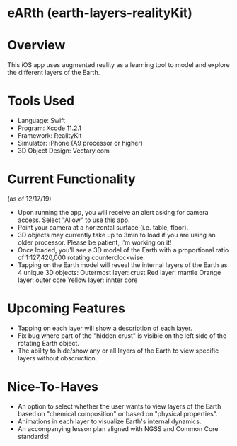 # eARth (earth-layers-realityKit)

# Overview
This iOS app uses augmented reality as a learning tool to model and explore the different layers of the Earth. 

# Tools Used
- Language: Swift
- Program: Xcode 11.2.1
- Framework: RealityKit
- Simulator: iPhone (A9 processor or higher)
- 3D Object Design: Vectary.com

# Current Functionality
(as of 12/17/19)
- Upon running the app, you will receive an alert asking for camera access. Select "Allow" to use this app.
- Point your camera at a horizontal surface (i.e. table, floor).
- 3D objects may currently take up to 3min to load if you are using an older processor. Please be patient, I'm working on it!
- Once loaded, you'll see a 3D model of the Earth with a proportional ratio of 1:127,420,000 rotating counterclockwise.
- Tapping on the Earth model will reveal the internal layers of the Earth as 4 unique 3D objects:
        Outermost layer: crust
        Red layer: mantle
        Orange layer: outer core
        Yellow layer: innter core

# Upcoming Features
- Tapping on each layer will show a description of each layer.
- Fix bug where part of the "hidden crust" is visible on the left side of the rotating Earth object.
- The ability to hide/show any or all layers of the Earth to view specific layers without obscruction.

# Nice-To-Haves
- An option to select whether the user wants to view layers of the Earth based on "chemical composition" or based on "physical properties".
- Animations in each layer to visualize Earth's internal dynamics.
- An accompanying lesson plan aligned with NGSS and Common Core standards!

